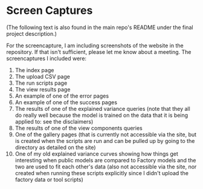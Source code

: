 # Screen Captures

(The following text is also found in the main repo's README under the final project description.)

For the screencapture, I am including screenshots of the website in the repository. If that isn't sufficient, please let me know about a meeting. The screencaptures I included were:
1. The index page
2. The upload CSV page
3. The run scripts page
4. The view results page
5. An example of one of the error pages
6. An example of one of the success pages
7. The results of one of the explained variance queries (note that they all do really well because the model is trained on the data that it is being applied to: see the disclaimers)
8. The results of one of the view components queries
9. One of the gallery pages (that is currently not accessible via the site, but is created when the scripts are run and can be pulled up by going to the directory as detailed on the site)
10. One of my old explained variance curves showing how things get interesting when public models are compared to Factory models and the two are used to fit each other's data (also not accessible via the site, nor created when running these scripts explicitly since I didn't upload the factory data or tool scripts)

